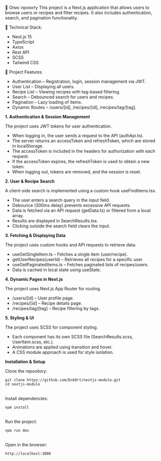 📌 Опис проєкту
This project is a Next.js application that allows users to browse users or recipes and filter recipes. It also includes authentication, search, and pagination functionality.

🚀 Technical Stack:
- Next.js 15
- TypeScript
- Axios
- Rest API
- SCSS
- Tailwind CSS
  
🔑 Project Features
- Authentication – Registration, login, session management via JWT.
- User List – Displaying all users.
- Recipe List – Viewing recipes with tag-based filtering.
- Search – Debounced search for users and recipes.
- Pagination – Lazy loading of items.
- Dynamic Routes – /users/[id], /recipes/[id], /recipes/tag/[tag].

	
**1. Authentication & Session Management**

The project uses JWT tokens for user authentication.

 
- When logging in, the user sends a request to the API (authApi.ts).
- The server returns an accessToken and refreshToken, which are stored in localStorage.
- The accessToken is included in the headers for authorization with each request.
- If the accessToken expires, the refreshToken is used to obtain a new token.
- When logging out, tokens are removed, and the session is reset.

  
**2. User & Recipe Search**

A client-side search is implemented using a custom hook useFindItems.tsx.

 
- The user enters a search query in the input field.
- Debounce (300ms delay) prevents excessive API requests.
- Data is fetched via an API request (getData.ts) or filtered from a local array.
- Results are displayed in SearchResults.tsx.
- Clicking outside the search field clears the input.

  
**3. Fetching & Displaying Data**

The project uses custom hooks and API requests to retrieve data.

 
- useGetSingleItem.ts – Fetches a single item (user/recipe).
- getUserRecipes(userId) – Retrieves all recipes for a specific user.
- useGetPaginatedItems.ts – Fetches paginated lists of recipes/users.
- Data is cached in local state using useState.

  
**4. Dynamic Pages in Next.js**

The project uses Next.js App Router for routing.

 
- /users/[id] – User profile page.
- /recipes/[id] – Recipe details page.
- /recipes/tag/[tag] – Recipe filtering by tags.

  
**5. Styling & UI**

The project uses SCSS for component styling.

 
- Each component has its own SCSS file (SearchResults.scss, UserItem.scss, etc.).
- Animations are applied using transition and hover.
- A CSS module approach is used for style isolation.

  
**Installation & Setup**

Clone the repository:
```
git clone https://github.com/Enk0rt/nextjs-module.git
cd nextjs-module
```
 \
Install dependencies:
```
npm install
```
 \
Run the project:
```
npm run dev
```
 \
Open in the browser:
```
http://localhost:3000
```
 
